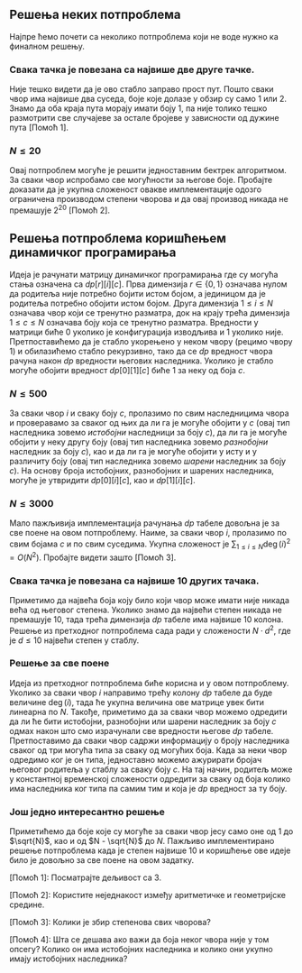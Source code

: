 ﻿
## Решења неких потпроблема

Најпре ћемо почети са неколико потпроблема који не воде нужно ка финалном решењу.

### Свака тачка је повезана са највише две друге тачке.

Није тешко видети да је ово стабло заправо прост пут. Пошто сваки чвор има највише два суседа, боје које долазе у обзир су само 1 или 2. Знамо да оба краја пута морају имати боју 1, па није толико тешко размотрити све случајеве за остале бројеве у зависности од дужине пута [Помоћ 1].

### $N\leq20$

Овај потпроблем могуће је решити једноставним бектрек алгоритмом. За сваки чвор испробамо све могућности за његове боје. Пробајте доказати да је укупна сложеност овакве имплементације одозго ограничена производом степени чворова и да овај производ никада не премашује $2^20$ [Помоћ 2].

## Решења потпроблема коришћењем динамичког програмирања

Идеја је рачунати матрицу динамичког програмирања где су могућа стања означена са $dp[r][i][c]$. Прва димензија $r \in \{0, 1\}$ означава нулом да родитеља није потребно бојити истом бојом, а јединицом да је родитеља потребно обојити истом бојом. Друга димензија $1 \le i \le N$ означава чвор који се тренутно разматра, док на крају трећа димензија $1 \le c \le N$ означава боју која се тренутно разматра. Вредности у матрици биће 0 уколико је конфигурација изводљива и 1 уколико није. Претпоставићемо да је стабло укорењено у неком чвору (рецимо чвору $1$) и обилазићемо стабло рекурзивно, тако да се $dp$ вредност чвора рачуна након $dp$ вредности његових наследника. Уколико је стабло могуће обојити вредност $dp[0][1][c]$ биће 1 за неку од боја $c$.

### $N\leq500$

За сваки чвор $i$ и сваку боју $c$, пролазимо по свим наследницима чвора и проверавамо за сваког од њих да ли га је могуће обојити у $c$ (овај тип наследника зовемо <em>истобојни</em> наследници за боју $c$), да ли га је могуће обојити у неку другу боју (овај тип наследника зовемо <em>разнобојни</em> наследник за боју $c$), као и да ли га је могуће обојити у исту и у различиту боју (овај тип наследника зовемо <em>шарени</em> наследник за боју $c$). На основу броја истобојних, разнобојних и шарених наследника, могуће је утвридити $dp[0][i][c]$, као и $dp[1][i][c]$.

### $N\leq3000$

Мало пажљивија имплементација рачунања $dp$ табеле довољна је за све поене на овом потпроблему. Наиме, за сваки чвор $i$, пролазимо по свим бојама $c$ и по свим суседима. Укупна сложеност је $\sum_{1 \le i \le N} \deg(i)^2 = O(N^2)$. Пробајте видети зашто [Помоћ 3].

### Свака тачка је повезана са највише $10$ других тачака.

Приметимо да највећа боја коју било који чвор може имати није никада већа од његовог степена. Уколико знамо да највећи степен никада не премашује 10, тада трећа димензија $dp$ табеле има највише 10 колона. Решење из претходног потпроблема сада ради у сложености $N \cdot d^2$, где је $d \le 10$ највећи степен у стаблу.

### Решење за све поене

Идеја из претходног потпроблема биће корисна и у овом потпроблему. Уколико за сваки чвор $i$ направимо трећу колону $dp$ табеле да буде величине $\deg(i)$, тада ће укупна величина ове матрице увек бити линеарна по $N$. Такође, приметимо да за сваки чвор можемо одредити да ли ће бити истобојни, разнобојни или шарени наследник за боју $c$ одмах након што смо израчунали све вредности његове $dp$ табеле. Претпоставимо да сваки чвор садржи информацију о броју наследника сваког од три могућа типа за сваку од могућих боја. Када за неки чвор одредимо ког је он типа, једноставно можемо ажурирати бројач његовог родитеља у стаблу за сваку боју $c$. На тај начин, родитељ може у константној временској сложености одредити за сваку од боја колико има наследника ког типа па самим тим и која је $dp$ вредност за ту боју.

### Joш једно интересантно решење

Приметићемо да боје које су могуће за сваки чвор јесу само оне од $1$ до $\sqrt{N}$, као и од $N - \sqrt{N}$ до $N$. Пажљиво имплементирано решење потпроблема када је степен највише $10$ и коришћење ове идеје било је довољно за све поене на овом задатку.





[Помоћ 1]: Посматрајте дељивост са 3.

[Помоћ 2]: Користите неједнакост између аритметичке и геометријске средине.

[Помоћ 3]: Колики је збир степенова свих чворова?

[Помоћ 4]: Шта се дешава ако важи да боја неког чвора није у том опсегу? Колико он има истобојних наследника и колико они укупно имају истобојних наследника?
